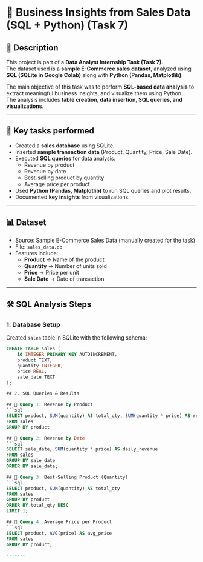# 🛒 Business Insights from Sales Data (SQL + Python) (Task 7)

## 📌 Description  
This project is part of a **Data Analyst Internship Task (Task 7)**.  
The dataset used is a **sample E-Commerce sales dataset**, analyzed using **SQL (SQLite in Google Colab)** along with **Python (Pandas, Matplotlib)**.  

The main objective of this task was to perform **SQL-based data analysis** to extract meaningful business insights, and visualize them using Python.  
The analysis includes **table creation, data insertion, SQL queries, and visualizations**.  

---

## 🔑 Key tasks performed  

- Created a **sales database** using SQLite.  
- Inserted **sample transaction data** (Product, Quantity, Price, Sale Date).  
- Executed **SQL queries** for data analysis:  
  - Revenue by product  
  - Revenue by date  
  - Best-selling product by quantity  
  - Average price per product  
- Used **Python (Pandas, Matplotlib)** to run SQL queries and plot results.  
- Documented **key insights** from visualizations.  

---

## 📊 Dataset  

- Source: Sample E-Commerce Sales Data (manually created for the task)  
- File: `sales_data.db`  
- Features include:  
  - **Product** → Name of the product  
  - **Quantity** → Number of units sold  
  - **Price** → Price per unit  
  - **Sale Date** → Date of transaction  

---

## 🛠️ SQL Analysis Steps  

### 1. Database Setup  
Created `sales` table in SQLite with the following schema:  

```sql
CREATE TABLE sales (
    id INTEGER PRIMARY KEY AUTOINCREMENT,
    product TEXT,
    quantity INTEGER,
    price REAL,
    sale_date TEXT
);

## 2. SQL Queries & Results

## 📌 Query 1: Revenue by Product
```sql
SELECT product, SUM(quantity) AS total_qty, SUM(quantity * price) AS revenue
FROM sales
GROUP BY product

## 📌 Query 2: Revenue by Date
```sql
SELECT sale_date, SUM(quantity * price) AS daily_revenue
FROM sales
GROUP BY sale_date
ORDER BY sale_date;

## 📌 Query 3: Best-Selling Product (Quantity)
```sql
SELECT product, SUM(quantity) AS total_qty
FROM sales
GROUP BY product
ORDER BY total_qty DESC
LIMIT 1;

## 📌 Query 4: Average Price per Product
```sql
SELECT product, AVG(price) AS avg_price
FROM sales
GROUP BY product;

-------




